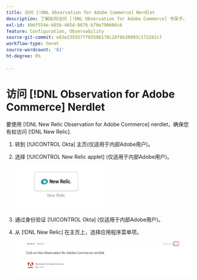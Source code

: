 ```yaml
---
title: 访问 [!DNL Observation for Adobe Commerce] Nerdlet
description: 了解如何访问 [!DNL Observation for Adobe Commerce] 书呆子。
exl-id: 4b6f554e-685b-465d-8676-b70e790606c6
feature: Configuration, Observability
source-git-commit: e83e2359377f03506178c28f8b30993c172282c7
workflow-type: tm+mt
source-wordcount: '61'
ht-degree: 0%

---
```


# 访问 [!DNL Observation for Adobe Commerce] Nerdlet

要使用 [!DNL New Relic Observation for Adobe Commerce] nerdlet，确保您有权访问 [!DNL New Relic].

1. 转到 [!UICONTROL Okta] 主页(仅适用于内部Adobe用户)。
1. 选择 [!UICONTROL New Relic applet] (仅适用于内部Adobe用户)。

   ![New Relic applet](../../assets/tools/observation-for-adobe-commerce/new-relic-applet.jpeg)

1. 通过身份验证 [!UICONTROL Okta] (仅适用于内部Adobe用户)。
1. 从 [!DNL New Relic] 在主页上，选择应用程序菜单项。

   ![New Relic主页](../../assets/tools/observation-for-adobe-commerce/new-relic-homepage.jpeg)
